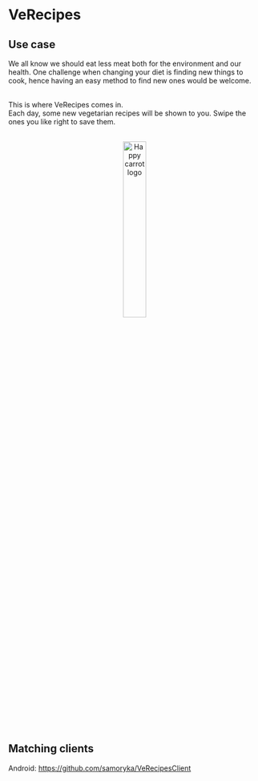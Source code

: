 # VeRecipes
## Use case

We all know we should eat less meat both for the environment and our health. One challenge when changing your diet is finding new things to cook, hence having an easy method to find new ones would be welcome.
<br/><br/>

This is where VeRecipes comes in.
<br/>
Each day, some new vegetarian recipes will be shown to you. Swipe the ones you like right to save them.
<br/><br/>
<p align="center">
<img width="30%" alt="Happy carrot logo" src="https://user-images.githubusercontent.com/15340083/27197444-7f243a88-520e-11e7-8c90-3dd2bf625d84.png"/>
</p>

## Matching clients
Android: https://github.com/samoryka/VeRecipesClient
